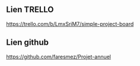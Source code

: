 ## Lien TRELLO
https://trello.com/b/LmxSriM7/simple-project-board

## Lien github
https://github.com/faresmez/Projet-annuel

